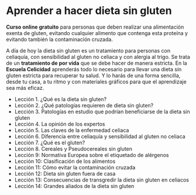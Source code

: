 # Aprender a hacer dieta sin gluten 

**Curso online gratuito** para personas que deben realizar una alimentación exenta de gluten, evitando cualquier alimento que contenga esta proteína y evitando también la contaminación cruzada. 

A día de hoy la dieta sin gluten es un tratamiento para personas con celiaquía, con sensibilidad al gluten no celiaca y con alergia al trigo. Se trata de un **tratamiento de por vida** que se debe hacer de manera estricta. En la **Escuela Celicidad** aprenderás todo lo necesario para llevar una dieta sin gluten estricta para recuperar tu salud. Y lo harás de una forma sencilla, desde tu casa, a tu ritmo y con materiales gráficos para que el aprendizaje sea más eficaz. 



- Lección 1. ¿Qué es la dieta sin gluten? 
- Lección 2. ¿Qué patologías requieren de dieta sin gluten? 
- Lección 3. Patologías en estudio que podrían beneficiarse de la dieta sin gluten 
- Lección 4. La opinión de los expertos
- Lección 5. Las claves de la enfermedad celiaca 
- Lección 6. Diferencia entre celiaquía y sensibilidad al gluten no celiaca 
- Lección 7. ¿Qué es el gluten?
- Lección 8. Cereales y Pseudocereales sin gluten 
- Lección 9: Normativa Europea sobre el etiquetado de alérgenos
- Lección 10: Clasificación de los alimentos 
- Lección 11: Cómo evitar la contaminación cruzada
- Lección 12: Dieta sin gluten fuera de casa 
- Lección 13: Consecuencias de transgredir la dieta sin gluten en celiacos 
- Lección 14: Grandes aliados de la dieta sin gluten 

